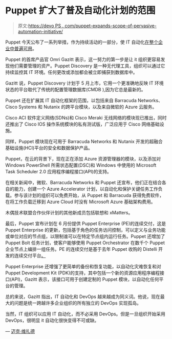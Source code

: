 # Puppet 扩大了普及自动化计划的范围

> 原文:[https://devo PS . com/puppet-expands-scope-of-pervasive-automation-initiative/](https://devops.com/puppet-expands-scope-of-pervasive-automation-initiative/)

Puppet 今天公布了一系列举措，作为持续活动的一部分，使 IT 自动化[在整个企业中普遍可用](http://www.globenewswire.com/news-release/2018/04/25/1487214/0/en/Puppet-Leverages-Partner-Ecosystem-to-Spread-Pervasive-Automation-to-Cloud-Networking-and-Security.html)。

Puppet 的首席产品官 Omri Gazitt 表示，这一努力的第一步是让 it 组织更容易发现他们需要管理的资产。Puppet Discovery 是一种无代理工具，组织可以通过它持续监控其 IT 环境。任何更改或添加都会被立即捕获到数据库中。

Gazitt 说，Puppet Discovery 计划于 5 月上市，它用一个更准确地反映 IT 环境状态的平台取代了传统的配置管理数据库(CMDB ),因为它总是最新的。

Puppet 还在扩展其 IT 自动化框架的范围，以包括来自 Barracuda Networks、Cisco Systems 和 Nutanix 的跨平台模块，以及来自微软的 Azure 云服务。

Cisco ACI 软件定义网络(SDNs)和 Cisco Meraki 无线网络的模块现已推出，同时还推出了 Cisco IOS 操作系统模块的私有测试版，广泛应用于 Cisco 网络基础设施。

同样，Puppet 模块现在可用于 Barracuda Networks 和 Nutanix 开发的超融合基础设施(HCI)平台的安全和数据保护产品。

Puppet，在云的背景下，现在正在添加 Azure 资源管理器的模块，以及添加对 Windows PowerShell 所需状态配置(DSC)和 Windows 中使用的 Microsoft Task Scheduler 2.0 应用程序编程接口(API)的支持。

在相关新闻中，微软、Barracuda Networks 和 Puppet 还宣布，他们正在结合各自的能力，创建一个 Azure Accelerator 计划，以自动化和保护关键任务工作负载。参与该计划的组织可以免费开始，从 Puppet 和 Barracuda 获得免费软件，在将工作负载迁移到 Azure Cloud 时没有 Microsoft Azure 基础架构费用。

木偶技术联盟合作伙伴计划的其他新成员包括联想和 xMatters。

最后，Puppet 宣布计划在 6 月份提供 Puppet Enterprise (PE)的连续交付，这是 Puppet Enterprise 的更新，包括基于角色的任务访问控制，可以定义与业务功能或单位对应的节点组，以限制谁可以在特定节点组内运行任务。Puppet 还增加了 Puppet Bolt 任务计划，使客户能够使用 Puppet Orchestrator 在数千个 Puppet 企业节点上编排一组任务。PE 的连续交付是基于去年 Puppet 收购的 Distelli 开发的连续交付平台[。](https://devops.com/distelli-technology-puppet-expands-devops-portfolio/)

Puppet Enterprise 还增强了更简单的备份和恢复功能，以自动化灾难恢复和对 Puppet Development Kit (PDK)的支持，其中包括一个新的资源应用程序编程接口(API)，Gazitt 表示，该接口可用于创建定制的 Puppet 模块，以自动化任何平台的管理。

总的来说，Gazitt 指出，IT 自动化和 DevOps 越来越成为同义词。他说，现在最大的问题是统一跨越许多企业组织的所有独立的 DevOps 实现孤岛。

当然，IT 组织可以应用 IT 自动化，而不必采用 DevOps。但是一旦组织开始采用 DevOps，很明显 it 自动化很快变得不可或缺。

— [迈克·维扎德](https://devops.com/author/mike-vizard/)